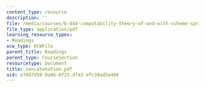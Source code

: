 ```yaml
---
content_type: resource
description: ''
file: /media/courses/6-844-computability-theory-of-and-with-scheme-spring-2003/e76d7d500a960f25df43efc39ad5e466_concatenation.pdf
file_type: application/pdf
learning_resource_types:
- Readings
ocw_type: OCWFile
parent_title: Readings
parent_type: CourseSection
resourcetype: Document
title: concatenation.pdf
uid: e76d7d50-0a96-0f25-df43-efc39ad5e466
---
```

